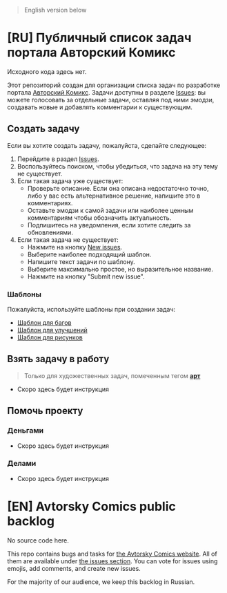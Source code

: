 > English version below

# [RU] Публичный список задач портала Авторский Комикс

Исходного кода эдесь нет.

Этот репозиторий создан для организации списка задач по разработке портала [Авторский Комикс](https://acomics.ru/). Задачи доступны в разделе [Issues](https://github.com/mr9d/acomics-public/issues): вы можете голосовать за отдельные задачи, оставляя под ними эмодзи, создавать новые и добавлять комментарии к существующим.

## Создать задачу

Если вы хотите создать задачу, пожалуйста, сделайте следующее:

1. Перейдите в раздел [Issues](https://github.com/mr9d/acomics-public/issues).
2. Воспользуйтесь поиском, чтобы убедиться, что задача на эту тему не существует.
3. Если такая задача уже существует:
   - Проверьте описание. Если она описана недостаточно точно, либо у вас есть альтернативное решение, напишите это в  комментариях.
   - Оставьте эмодзи к самой задачи или наиболее ценным комментариям чтобы обозначить актуальность.
   - Подпишитесь на уведомления, если хотите следить за обновлениями.
4. Если такая задача не существует:
   - Нажмите на кнопку [New issues](https://github.com/mr9d/acomics-public/issues/new/choose).
   - Выберите наиболее подходящий шаблон.
   - Напишите текст задачи по шаблону.
   - Выберите максимально простое, но выразительное название.
   - Нажмите на кнопку "Submit new issue".

### Шаблоны

Пожалуйста, используйте шаблоны при создании задач:

- [Шаблон для багов](/.github/ISSUE_TEMPLATE/bug.md)
- [Шаблон для улучшений](/.github/ISSUE_TEMPLATE/feature.md)
- [Шаблон для рисунков](/.github/ISSUE_TEMPLATE/art.md)

## Взять задачу в работу

> Только для художественных задач, помеченным тегом **[арт](https://github.com/mr9d/acomics-public/labels/%D0%B0%D1%80%D1%82)**

- Скоро здесь будет инструкция

## Помочь проекту

### Деньгами

- Скоро здесь будет инструкция

### Делами

- Скоро здесь будет инструкция

# [EN] Avtorsky Comics public backlog

No source code here.

This repo contains bugs and tasks for [the Avtorsky Comics website](https://acomics.ru/). All of them are available under [the issues section](https://github.com/mr9d/acomics-public/issues). You can vote for issues using emojis, add comments, and create new issues.

For the majority of our audience, we keep this backlog in Russian.
